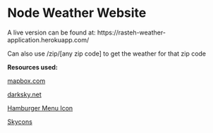 # Node Weather Website

<p>A live version can be found at: https://rasteh-weather-application.herokuapp.com/</p>

<p>Can also use /zip/[any zip code] to get the weather for that zip code</p>

<p><strong>Resources used:</strong></p>

<p><a href="https://www.mapbox.com/" target="_blank">mapbox.com</a></p>

<p><a href="https://darksky.net/dev" target="_blank">darksky.net</a></p>

<p><a href="https://www.iconfinder.com/icons/134216/hamburger_lines_menu_icon" target="_blank">Hamburger Menu Icon</a></p>

<p><a href="https://github.com/maxdow/skycons" target="_blank">Skycons</a></p>
